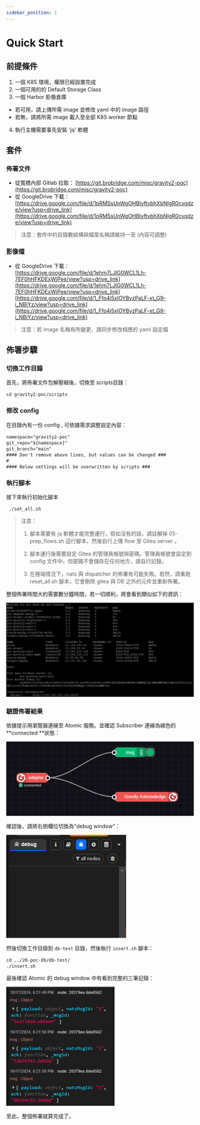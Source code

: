 ```yaml
---
sidebar_position: 1
---
```

# Quick Start

## 前提條件

1. 一個 K8S 環境，權限已經設置完成
2. 一個可用的的 Default Storage Class
3. 一個 Harbor 影像倉庫
- 若可用，請上傳所需 image 並修改 yaml 中的 image 路徑
- 若無，請將所需 image 載入至全部 K8S worker 節點
4. 執行主機需要事先安裝 'jq' 軟體

## 套件

### 佈署文件

- 從寬橋內部 Gitlab 拉取：
[https://git.brobridge.com/misc/gravity2-poc](https://git.brobridge.com/misc/gravity2-poc)
- 從 GoogleDrive 下載：
[https://drive.google.com/file/d/1pRMSsUnWgOHBIvftvbhXbNIgR0cvqdze/view?usp=drive_link](https://drive.google.com/file/d/1pRMSsUnWgOHBIvftvbhXbNIgR0cvqdze/view?usp=drive_link)
> 注意：套件中的目錄數結構與檔案名稱請維持一至 (內容可調整)

### 影像檔

- 從 GoogleDrive 下載：
[https://drive.google.com/file/d/1ehm7LJlG0WCL1Lh-7EF0hHFKDExWjPee/view?usp=drive_link](https://drive.google.com/file/d/1ehm7LJlG0WCL1Lh-7EF0hHFKDExWjPee/view?usp=drive_link)
[https://drive.google.com/file/d/1_Ffo4i5xlOYByzPaLF-xt_G9-i_NBiYz/view?usp=drive_link](https://drive.google.com/file/d/1_Ffo4i5xlOYByzPaLF-xt_G9-i_NBiYz/view?usp=drive_link)
> 注意：若 image 名稱有所變更，請同步修改相應的 yaml 設定檔

## 佈署步驟

### 切換工作目錄

首先，將佈署文件包解壓縮後，切換至 scripts目錄：

```
cd gravity2-poc/scripts
```

### 修改 config

在目錄內有一份 config , 可依據需求調整設定內容：

```
namespace="gravity2-poc"
git_repo="${namespace}"
git_branch="main"
#### Don't remove above lines, but values can be changed ###
#
#### Below settings will be overwritten by scripts ###
```


### 執行腳本

接下來執行初始化腳本

```
 ./set_all.sh
```


> 注意：
>
> 1. 腳本需要有 jq 軟體才能完整運行，假如沒有的話，請註解掉 05-prep_flows.sh 這行腳本，然後自行上傳 flow 至 Gitea server 。
>
> 2. 腳本運行後需要設定 Gitea 的管理員帳號與密碼。管理員帳號會設定到 config 文件中，但密碼不會儲存在任何地方，請自行記錄。
>
> 3. 在極端情況下，nats 與 dispatcher 的佈署有可能失敗。若然，請重跑 reset_all.sh 腳本，它會刪除 gitea 與 DB 之外的元件並重新佈署。


整個佈署時間大約需要數分鐘時間，若一切順利，將會看到類似如下的資訊：

![image](/img/qs1.png)

### 驗證佈署結果

依據提示用瀏覽器連線至 Atomic 服務。並確認 Subscriber 連線為綠色的 **connected **狀態：

![image](/img/qs2.png)

確認後，請將右側欄位切換為"debug window“：

![image](/img/qs3.png)

然後切換工作目錄到 `db-test` 目錄，然後執行 `insert.sh` 腳本：

```
cd ../20-poc-db/db-test/
./insert.sh
```

最後確認 Atomic 的 debug window 中有看到完整的三筆記錄：

![image](/img/qs4.png)

至此，整個佈署就算完成了。

